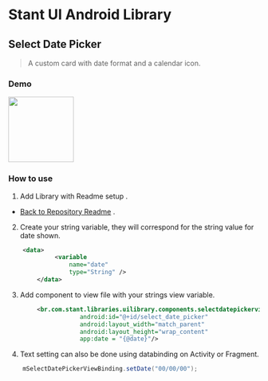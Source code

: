 # Stant UI Android Library

## Select Date Picker 
> A custom card with date format and a calendar icon.

### Demo

<p>
  <img src="https://raw.githubusercontent.com/stantmob/stant-ui-android-library/master/ui-library/src/main/java/br/com/stant/libraries/uilibrary/components/selectdatepickerview/doc/select_date_picker.png"  width="131">
</p>

### How to use

1. Add Library with Readme setup .
* [Back to Repository Readme](https://github.com/stantmob/stant-ui-android-library#how-add-into-your-project) .


2. Create your string variable, they will correspond for the string value for date shown.
```xml
    <data>
             <variable
                 name="date"
                 type="String" />
        </data>
```

3. Add component to view file with your strings view variable.
```xml
        <br.com.stant.libraries.uilibrary.components.selectdatepickerview.selectDatePickerView
                    android:id="@+id/select_date_picker"
                    android:layout_width="match_parent"
                    android:layout_height="wrap_content"
                    app:date = "{@date}"/>
```

4. Text setting can also be done using databinding on Activity or Fragment.
```java
    mSelectDatePickerViewBinding.setDate("00/00/00");
```